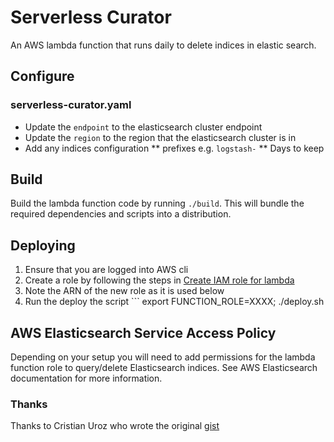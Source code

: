 # Serverless Curator

An AWS lambda function that runs daily to delete indices in elastic search.

## Configure

### serverless-curator.yaml

* Update the `endpoint` to the elasticsearch cluster endpoint
* Update the `region` to the region that the elasticsearch cluster is in
* Add any indices configuration
** prefixes e.g. `logstash-`
** Days to keep

## Build

Build the lambda function code by running `./build`. This will bundle the required dependencies and
scripts into a distribution.

## Deploying

1. Ensure that you are logged into AWS cli
1. Create a role by following the steps in [Create IAM role for lambda](http://docs.aws.amazon.com/lambda/latest/dg/with-s3-example-create-iam-role.html)
1. Note the ARN of the new role as it is used below
1. Run the deploy the script ```
export FUNCTION_ROLE=XXXX; ./deploy.sh


## AWS Elasticsearch Service Access Policy

Depending on your setup you will need to add permissions for the lambda function role to
query/delete Elasticsearch indices. See AWS Elasticsearch documentation for more information.



### Thanks

Thanks to Cristian Uroz who wrote the original [gist](https://gist.github.com/cjuroz/d45f4d73e74f068892c5e4f3d1c7fa7c)

